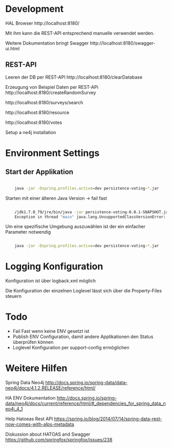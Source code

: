 
# Development

HAL Browser
http://localhost:8180/

Mit ihm kann die REST-API entsprechend manuelle verwendet werden. 


Weitere Dokumentation bringt Swagger
http://localhost:8180/swagger-ui.html


## REST-API



Leeren der DB per REST-API
http://localhost:8180/clearDatabase


Erzeugung von Beispiel Daten per REST-APi
http://localhost:8180/createRandomSurvey




http://localhost:8180/surveys/search


http://localhost:8180/resource


http://localhost:8180/votes




Setup a ne4j installation


# Environment Settings

## Start der Applikation 

```bash 

	java -jar -Dspring.profiles.active=dev persistence-voting-*.jar

```

Starten mit einer älteren Java Version -> fail fast

```bash

	/jdk1.7.0_79/jre/bin/java -jar persistence-voting-0.0.1-SNAPSHOT.jar 
	Exception in thread "main" java.lang.UnsupportedClassVersionError: com/prodyna/pac/main/PersistenceApplication : Unsupported major.minor version 52.0

```


Um eine spezifische Umgebung auszuwählen ist der ein einfacher Parameter notwendig




```bash 

	java -jar -Dspring.profiles.active=dev persistence-voting-*.jar

```



# Logging Konfiguration
Konfiguration ist über logback.xml möglich

Die Konfiguration der einzelnen Loglevel lässt sich über die Property-Files steuern



# Todo

* Fail Fast wenn keine ENV gesetzt ist
* Publish ENV Configuration, damit andere Applikationen den Status überprüfen können
* Loglevel Konfiguration per support-config ermöglichen 

 

# Weitere Hilfen

Spring Data Neo4j
http://docs.spring.io/spring-data/data-neo4j/docs/4.1.2.RELEASE/reference/html/

HA ENV Dokumentation
http://docs.spring.io/spring-data/neo4j/docs/current/reference/html/#_dependencies_for_spring_data_neo4j_4_1


Help Hatoeas Rest API
https://spring.io/blog/2014/07/14/spring-data-rest-now-comes-with-alps-metadata

Diskussion about HATOAS and Swagger
https://github.com/springfox/springfox/issues/238


